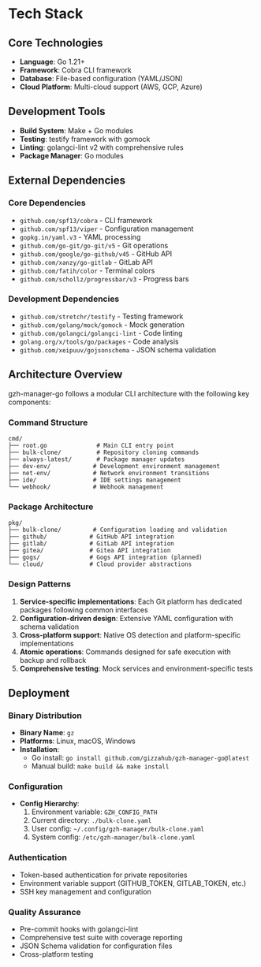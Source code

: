 <!-- 🚫 AI_MODIFY_PROHIBITED -->
<!-- This file should not be modified by AI agents -->

# Tech Stack

## Core Technologies

- **Language**: Go 1.21+
- **Framework**: Cobra CLI framework
- **Database**: File-based configuration (YAML/JSON)
- **Cloud Platform**: Multi-cloud support (AWS, GCP, Azure)

## Development Tools

- **Build System**: Make + Go modules
- **Testing**: testify framework with gomock
- **Linting**: golangci-lint v2 with comprehensive rules
- **Package Manager**: Go modules

## External Dependencies

### Core Dependencies

- `github.com/spf13/cobra` - CLI framework
- `github.com/spf13/viper` - Configuration management
- `gopkg.in/yaml.v3` - YAML processing
- `github.com/go-git/go-git/v5` - Git operations
- `github.com/google/go-github/v45` - GitHub API
- `github.com/xanzy/go-gitlab` - GitLab API
- `github.com/fatih/color` - Terminal colors
- `github.com/schollz/progressbar/v3` - Progress bars

### Development Dependencies

- `github.com/stretchr/testify` - Testing framework
- `github.com/golang/mock/gomock` - Mock generation
- `github.com/golangci/golangci-lint` - Code linting
- `golang.org/x/tools/go/packages` - Code analysis
- `github.com/xeipuuv/gojsonschema` - JSON schema validation

## Architecture Overview

gzh-manager-go follows a modular CLI architecture with the following key components:

### Command Structure

```
cmd/
├── root.go              # Main CLI entry point
├── bulk-clone/          # Repository cloning commands
├── always-latest/       # Package manager updates
├── dev-env/            # Development environment management
├── net-env/            # Network environment transitions
├── ide/                # IDE settings management
└── webhook/            # Webhook management
```

### Package Architecture

```
pkg/
├── bulk-clone/         # Configuration loading and validation
├── github/            # GitHub API integration
├── gitlab/            # GitLab API integration
├── gitea/             # Gitea API integration
├── gogs/              # Gogs API integration (planned)
└── cloud/             # Cloud provider abstractions
```

### Design Patterns

1. **Service-specific implementations**: Each Git platform has dedicated packages following common interfaces
2. **Configuration-driven design**: Extensive YAML configuration with schema validation
3. **Cross-platform support**: Native OS detection and platform-specific implementations
4. **Atomic operations**: Commands designed for safe execution with backup and rollback
5. **Comprehensive testing**: Mock services and environment-specific tests

## Deployment

### Binary Distribution

- **Binary Name**: `gz`
- **Platforms**: Linux, macOS, Windows
- **Installation**:
  - Go install: `go install github.com/gizzahub/gzh-manager-go@latest`
  - Manual build: `make build && make install`

### Configuration

- **Config Hierarchy**:
  1. Environment variable: `GZH_CONFIG_PATH`
  2. Current directory: `./bulk-clone.yaml`
  3. User config: `~/.config/gzh-manager/bulk-clone.yaml`
  4. System config: `/etc/gzh-manager/bulk-clone.yaml`

### Authentication

- Token-based authentication for private repositories
- Environment variable support (GITHUB_TOKEN, GITLAB_TOKEN, etc.)
- SSH key management and configuration

### Quality Assurance

- Pre-commit hooks with golangci-lint
- Comprehensive test suite with coverage reporting
- JSON Schema validation for configuration files
- Cross-platform testing
